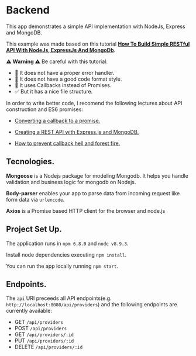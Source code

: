 Backend
=========
   
  This app demonstrates a simple API implementation with NodeJs, Express and MongoDB.

  This example was made based on this tutorial [<b>How To Build Simple RESTful API With NodeJs, ExpressJs And MongoDb</b>](https://medium.com/@dinyangetoh/how-to-build-simple-restful-api-with-nodejs-expressjs-and-mongodb-99348012925d).
    
**⚠️ Warning ⚠️** Be careful with this tutorial:
  * 🐛 It does not have a proper error handler.
  * 🐞 It does not have a good code format style.
  * 🐌 It uses Callbacks instead of Promises.
  * ✅ But it has a nice file structure.

  In order to write better code, I recomend the following lectures about API construction and ES6 promises:
  
  * [Converting a callback to a promise.](https://www.xul.fr/javascript/callback-to-promise.php)

  * [Creating a REST API with Express.js and MongoDB.](https://www.robinwieruch.de/mongodb-express-node-rest-api/)

  * [How to prevent callback hell and forest fire.](http://callbackhell.com/) 
  
  ## Tecnologies. 

  **Mongoose** is a Nodejs package for modeling Mongodb. It helps you handle validation and business logic for mongodb on Nodejs.

  **Body-parser** enables your app to parse data from incoming request like form data via `urlencode`.

  **Axios** is a Promise based HTTP client for the browser and node.js

  ## Project Set Up.

  The application runs in `npm 6.8.0` and `node v8.9.3`.

  Install node dependencies executing `npm install`.

  You can run the app locally running `npm start`.

## Endpoints.

The `api` URI preceeds all API endpoints(e.g. `http://localhost:8080/api/providers`) and the following endpoints are currently available:
  * GET `/api/providers`
  * POST `/api/providers`
  * GET `/api/providers/:id`
  * PUT `/api/providers/:id`
  * DELETE `/api/providers/:id`

